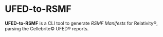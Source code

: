 # UFED-to-RSMF
**UFED-to-RSMF** is a CLI tool to generate *RSMF Manifests* for Relativity®, parsing the Cellebrite© UFED® reports.

